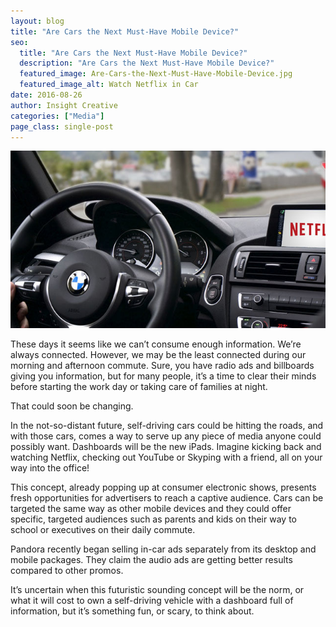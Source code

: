 ```yaml
---
layout: blog
title: "Are Cars the Next Must-Have Mobile Device?"
seo:
  title: "Are Cars the Next Must-Have Mobile Device?"
  description: "Are Cars the Next Must-Have Mobile Device?"
  featured_image: Are-Cars-the-Next-Must-Have-Mobile-Device.jpg
  featured_image_alt: Watch Netflix in Car
date: 2016-08-26
author: Insight Creative
categories: ["Media"]
page_class: single-post
---
```


![Watch Netflix in Car](Are-Cars-the-Next-Must-Have-Mobile-Device.jpg)

These days it seems like we can’t consume enough information. We’re always connected. However, we may be the least connected during our morning and afternoon commute. Sure, you have radio ads and billboards giving you information, but for many people, it’s a time to clear their minds before starting the work day or taking care of families at night.

That could soon be changing.

In the not-so-distant future, self-driving cars could be hitting the roads, and with those cars, comes a way to serve up any piece of media anyone could possibly want. Dashboards will be the new iPads. Imagine kicking back and watching Netflix, checking out YouTube or Skyping with a friend, all on your way into the office!

This concept, already popping up at consumer electronic shows, presents fresh opportunities for advertisers to reach a captive audience. Cars can be targeted the same way as other mobile devices and they could offer specific, targeted audiences such as parents and kids on their way to school or executives on their daily commute.

Pandora recently began selling in-car ads separately from its desktop and mobile packages. They claim the audio ads are getting better results compared to other promos.

It’s uncertain when this futuristic sounding concept will be the norm, or what it will cost to own a self-driving vehicle with a dashboard full of information, but it’s something fun, or scary, to think about.
